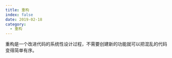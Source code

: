 ```yaml
---
title: 重构
index: false
date: 2019-02-18
category:
  - 重构
---
```


重构是一个改进代码的系统性设计过程，不需要创建新的功能就可以把混乱的代码变得简单有序。

<Catalog />